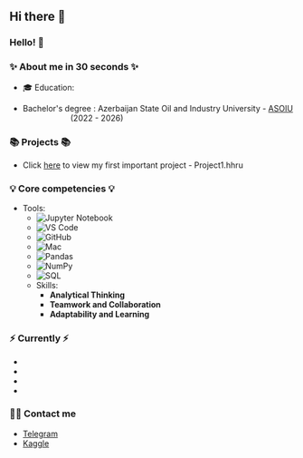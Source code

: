 ## Hi there 👋

<!--
**Tural-Kazimov/Tural-Kazimov** is a ✨ _special_ ✨ repository because its `README.md` (this file) appears on your GitHub profile.

Here are some ideas to get you started:

- 🔭 I’m currently working on ...
- 🌱 I’m currently learning ...
- 👯 I’m looking to collaborate on ...
- 🤔 I’m looking for help with ...
- 💬 Ask me about ...
- 📫 How to reach me: ...
- 😄 Pronouns: ...
- ⚡ Fun fact: ...
-->

### Hello! 👋 

### ✨ About me in 30 seconds ✨ 
* 🎓 Education:
 - Bachelor's degree : Azerbaijan State Oil and Industry University - [ASOIU](https://asoiu.edu.az) <img src="https://asoiu.edu.az/upload/news/891593aa5331c0a07d8b7a7e7b1a95f7.png" width="80" height="10"> (2022 - 2026)



### 📚 Projects 📚
* Click [here](https://github.com/Tural-Kazimov/Project1-DS) to view my first important project - Project1.hhru

### 💡 Core competencies 💡
- Tools: 
    * ![Jupyter Notebook](https://img.shields.io/badge/Jupyter-F37626?style=for-the-badge&logo=jupyter&logoColor=white)
    * ![VS Code](https://img.shields.io/badge/VS%20Code-007ACC?style=for-the-badge&logo=visual-studio-code&logoColor=white)
    * ![GitHub](https://img.shields.io/badge/GitHub-181717?style=for-the-badge&logo=github&logoColor=white)
    * ![Mac](https://img.shields.io/badge/Mac-000000?style=for-the-badge&logo=apple&logoColor=white)
    * ![Pandas](https://img.shields.io/badge/Pandas-150458?style=for-the-badge&logo=pandas&logoColor=white)
    * ![NumPy](https://img.shields.io/badge/NumPy-013243?style=for-the-badge&logo=numpy&logoColor=white)
    * ![SQL](https://img.shields.io/badge/SQL-003B57?style=for-the-badge&logo=sql&logoColor=white)
  - Skills:
    * **Analytical Thinking**
    * **Teamwork and Collaboration**
    * **Adaptability and Learning**


### ⚡️ Currently ⚡️
- 
- 
- 
- 

### 🙌🏻 Contact me
- [Telegram]()
- [Kaggle]()
